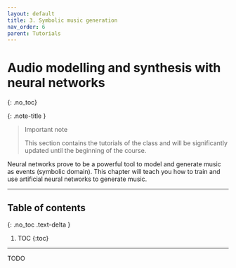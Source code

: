 ```yaml
---
layout: default
title: 3. Symbolic music generation
nav_order: 6
parent: Tutorials
---
```


# Audio modelling and synthesis with neural networks
{: .no_toc}

{: .note-title }
> Important note
>
> This section contains the tutorials of the class and will be significantly updated until the beginning of the course. 



Neural networks prove to be a powerful tool to model and generate music as events (symbolic domain).
This chapter will teach you how to train and use artificial neural networks to generate music.

---

## Table of contents
{: .no_toc .text-delta }

1. TOC
{:toc}

---

TODO